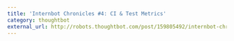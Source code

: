 ```yaml
---
title: 'Internbot Chronicles #4: CI & Test Metrics'
category: thoughtbot
external_url: http://robots.thoughtbot.com/post/159805492/internbot-chronicles-4-ci-test-metrics
---
```

